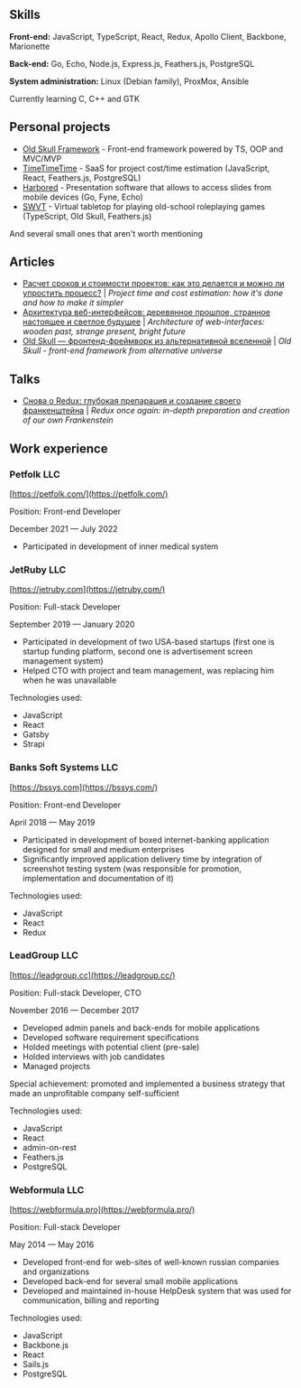 ## Skills

**Front-end:** JavaScript, TypeScript, React, Redux, Apollo Client, Backbone, Marionette

**Back-end:** Go, Echo, Node.js, Express.js, Feathers.js, PostgreSQL

**System administration:** Linux (Debian family), ProxMox, Ansible

Currently learning C, C++ and GTK

## Personal projects

- [Old Skull Framework](https://github.com/alexeyoganezov/oldskull) - Front-end framework powered by TS, OOP and MVC/MVP 
- [TimeTimeTime](https://timetimeti.me/) - SaaS for project cost/time estimation (JavaScript, React, Feathers.js, PostgreSQL)
- [Harbored](https://github.com/alexeyoganezov/harbored) - Presentation software that allows to access slides from mobile devices (Go, Fyne, Echo)
- [SWVT](https://github.com/alexeyoganezov/swvt) - Virtual tabletop for playing old-school roleplaying games (TypeScript, Old Skull, Feathers.js)

And several small ones that aren't worth mentioning

## Articles

- [Расчет сроков и стоимости проектов: как это делается и можно ли упростить процесс?](https://habr.com/en/post/351086/) | *Project time and cost estimation: how it's done and how to make it simpler*
- [Архитектура веб-интерфейсов: деревянное прошлое, странное настоящее и светлое будущее](https://habr.com/en/post/456794/) | *Architecture of web-interfaces: wooden past, strange present, bright future*
- [Old Skull — фронтенд-фреймворк из альтернативной вселенной](https://habr.com/en/post/583354/) | *Old Skull - front-end framework from alternative universe*

## Talks

- [Снова о Redux: глубокая препарация и создание своего франкенштейна](https://youtu.be/jRSA9B6OhHw) | *Redux once again: in-depth preparation and creation of our own Frankenstein*

## Work experience

### Petfolk LLC

[https://petfolk.com/](https://petfolk.com/)

Position: Front-end Developer

December 2021 — July 2022

- Participated in development of inner medical system

### JetRuby LLC

[https://jetruby.com](https://jetruby.com/)

Position: Full-stack Developer

September 2019 — January 2020

- Participated in development of two USA-based startups (first one is startup funding platform, second one is advertisement screen management system)
- Helped CTO with project and team management, was replacing him when he was unavailable

Technologies used:

- JavaScript
- React
- Gatsby
- Strapi

### Banks Soft Systems LLC

[https://bssys.com](https://bssys.com/)

Position: Front-end Developer

April 2018 — May 2019

- Participated in development of boxed internet-banking application designed for small and medium enterprises
- Significantly improved application delivery time by integration of screenshot testing system (was responsible for promotion, implementation and documentation of it)

Technologies used:
- JavaScript
- React
- Redux

### LeadGroup LLC

[https://leadgroup.cc](https://leadgroup.cc/)

Position: Full-stack Developer, CTO

November 2016 — December 2017

- Developed admin panels and back-ends for mobile applications
- Developed software requirement specifications
- Holded meetings with potential client (pre-sale)
- Holded interviews with job candidates 
- Managed projects

Special achievement: promoted and implemented a business strategy that made an unprofitable company self-sufficient

Technologies used:

- JavaScript
- React
- admin-on-rest
- Feathers.js
- PostgreSQL

### Webformula LLC

[https://webformula.pro](https://webformula.pro/)

Position: Full-stack Developer

May 2014 — May 2016

- Developed front-end for web-sites of well-known russian companies and organizations
- Developed back-end for several small mobile applications
- Developed and maintained in-house HelpDesk system that was used for communication, billing and reporting

Technologies used:

- JavaScript
- Backbone.js
- React
- Sails.js
- PostgreSQL
